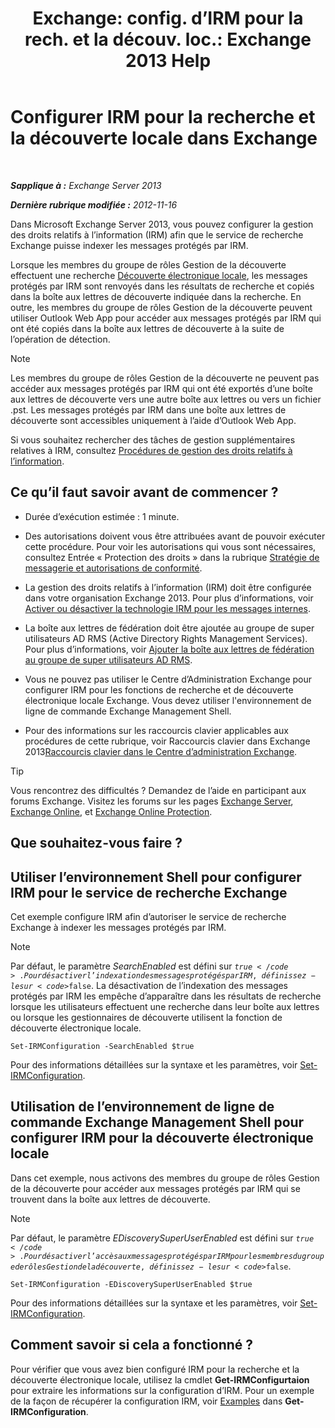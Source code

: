 ﻿---
title: 'Exchange: config. d’IRM pour la rech. et la découv. loc.: Exchange 2013 Help'
TOCTitle: Configurer IRM pour la recherche et la découverte locale dans Exchange
ms:assetid: d96790e9-93ad-4a56-b90f-2dbfa2f2073c
ms:mtpsurl: https://technet.microsoft.com/fr-fr/library/Gg588319(v=EXCHG.150)
ms:contentKeyID: 50479320
ms.date: 04/24/2018
mtps_version: v=EXCHG.150
ms.translationtype: HT
---

# Configurer IRM pour la recherche et la découverte locale dans Exchange

 

_**Sapplique à :** Exchange Server 2013_

_**Dernière rubrique modifiée :** 2012-11-16_

Dans Microsoft Exchange Server 2013, vous pouvez configurer la gestion des droits relatifs à l’information (IRM) afin que le service de recherche Exchange puisse indexer les messages protégés par IRM.

Lorsque les membres du groupe de rôles Gestion de la découverte effectuent une recherche [Découverte électronique locale](https://docs.microsoft.com/fr-fr/exchange/security-and-compliance/in-place-ediscovery/in-place-ediscovery), les messages protégés par IRM sont renvoyés dans les résultats de recherche et copiés dans la boîte aux lettres de découverte indiquée dans la recherche. En outre, les membres du groupe de rôles Gestion de la découverte peuvent utiliser Outlook Web App pour accéder aux messages protégés par IRM qui ont été copiés dans la boîte aux lettres de découverte à la suite de l’opération de détection.

> [!NOTE]
> Les membres du groupe de rôles Gestion de la découverte ne peuvent pas accéder aux messages protégés par IRM qui ont été exportés d’une boîte aux lettres de découverte vers une autre boîte aux lettres ou vers un fichier .pst. Les messages protégés par IRM dans une boîte aux lettres de découverte sont accessibles uniquement à l’aide d’Outlook Web App.


Si vous souhaitez rechercher des tâches de gestion supplémentaires relatives à IRM, consultez [Procédures de gestion des droits relatifs à l’information](information-rights-management-procedures-exchange-2013-help.md).

## Ce qu’il faut savoir avant de commencer ?

  - Durée d’exécution estimée : 1 minute.

  - Des autorisations doivent vous être attribuées avant de pouvoir exécuter cette procédure. Pour voir les autorisations qui vous sont nécessaires, consultez Entrée « Protection des droits » dans la rubrique [Stratégie de messagerie et autorisations de conformité](messaging-policy-and-compliance-permissions-exchange-2013-help.md).

  - La gestion des droits relatifs à l’information (IRM) doit être configurée dans votre organisation Exchange 2013. Pour plus d’informations, voir [Activer ou désactiver la technologie IRM pour les messages internes](enable-or-disable-irm-for-internal-messages-exchange-2013-help.md).

  - La boîte aux lettres de fédération doit être ajoutée au groupe de super utilisateurs AD RMS (Active Directory Rights Management Services). Pour plus d’informations, voir [Ajouter la boîte aux lettres de fédération au groupe de super utilisateurs AD RMS](add-the-federation-mailbox-to-the-ad-rms-super-users-group-exchange-2013-help.md).

  - Vous ne pouvez pas utiliser le Centre d’Administration Exchange pour configurer IRM pour les fonctions de recherche et de découverte électronique locale Exchange. Vous devez utiliser l'environnement de ligne de commande Exchange Management Shell.

  - Pour des informations sur les raccourcis clavier applicables aux procédures de cette rubrique, voir Raccourcis clavier dans Exchange 2013[Raccourcis clavier dans le Centre d’administration Exchange](keyboard-shortcuts-in-the-exchange-admin-center-exchange-online-protection-help.md).

> [!TIP]
> Vous rencontrez des difficultés ? Demandez de l’aide en participant aux forums Exchange. Visitez les forums sur les pages <a href="https://go.microsoft.com/fwlink/p/?linkid=60612">Exchange Server</a>, <a href="https://go.microsoft.com/fwlink/p/?linkid=267542">Exchange Online</a>, et <a href="https://go.microsoft.com/fwlink/p/?linkid=285351">Exchange Online Protection</a>.


## Que souhaitez-vous faire ?

## Utiliser l’environnement Shell pour configurer IRM pour le service de recherche Exchange

Cet exemple configure IRM afin d’autoriser le service de recherche Exchange à indexer les messages protégés par IRM.

> [!NOTE]
> Par défaut, le paramètre <em>SearchEnabled</em> est défini sur <code>$true</code>. Pour désactiver l’indexation des messages protégés par IRM, définissez-le sur <code>$false</code>. La désactivation de l’indexation des messages protégés par IRM les empêche d’apparaître dans les résultats de recherche lorsque les utilisateurs effectuent une recherche dans leur boîte aux lettres ou lorsque les gestionnaires de découverte utilisent la fonction de découverte électronique locale.


    Set-IRMConfiguration -SearchEnabled $true

Pour des informations détaillées sur la syntaxe et les paramètres, voir [Set-IRMConfiguration](https://technet.microsoft.com/fr-fr/library/dd979792\(v=exchg.150\)).

## Utilisation de l’environnement de ligne de commande Exchange Management Shell pour configurer IRM pour la découverte électronique locale

Dans cet exemple, nous activons des membres du groupe de rôles Gestion de la découverte pour accéder aux messages protégés par IRM qui se trouvent dans la boîte aux lettres de découverte.

> [!NOTE]
> Par défaut, le paramètre <em>EDiscoverySuperUserEnabled</em> est défini sur <code>$true</code>. Pour désactiver l’accès aux messages protégés par IRM pour les membres du groupe de rôles Gestion de la découverte, définissez-le sur <code>$false</code>.


    Set-IRMConfiguration -EDiscoverySuperUserEnabled $true

Pour des informations détaillées sur la syntaxe et les paramètres, voir [Set-IRMConfiguration](https://technet.microsoft.com/fr-fr/library/dd979792\(v=exchg.150\)).

## Comment savoir si cela a fonctionné ?

Pour vérifier que vous avez bien configuré IRM pour la recherche et la découverte électronique locale, utilisez la cmdlet **Get-IRMConfigurtaion** pour extraire les informations sur la configuration d’IRM. Pour un exemple de la façon de récupérer la configuration IRM, voir [Examples](https://technet.microsoft.com/fr-fr/e1821219-fe18-4642-a9c2-58eb0aadd61a\(exchg.150\)#examples) dans **Get-IRMConfiguration**.

